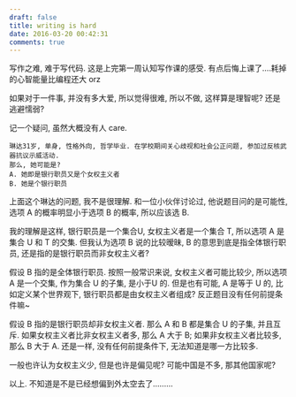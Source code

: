 ```yaml
---
draft: false
title: writing is hard
date: 2016-03-20 00:42:31
comments: true
---
```



写作之难, 难于写代码. 这是上完第一周认知写作课的感受.
有点后悔上课了....耗掉的心智能量比编程还大 orz

如果对于一件事, 并没有多大爱, 所以觉得很难, 所以不做, 这样算是理智呢? 还是逃避懦弱?

记一个疑问, 虽然大概没有人 care.


```
琳达31岁, 单身, 性格外向, 哲学毕业. 在学校期间关心歧视和社会公正问题, 参加过反核武器抗议示威活动.
那么, 她可能是?
A. 她即是银行职员又是个女权主义者
B. 她是个银行职员
```

上面这个琳达的问题, 我不是很理解.
和一位小伙伴讨论过, 他说题目问的是可能性, 选项 A 的概率明显小于选项 B 的概率, 所以应该选 B.

我的理解是这样, 银行职员是一个集合U, 女权主义者是一个集合 T, 所以选项 A 是集合 U 和 T 的交集.
但我认为选项 B 说的比较暧昧, B 的意思到底是指全体银行职员, 还是指的是银行职员而非女权主义者?

假设 B 指的是全体银行职员. 按照一般常识来说, 女权主义者可能比较少, 所以选项 A 是一个交集, 作为集合 U 的子集, 是小于U 的.
但是也有可能, A 是等于 U 的, 比如定义某个世界观下, 银行职员都是由女权主义者组成? 反正题目没有任何前提条件嘛~

假设 B 指的是银行职员却非女权主义者. 那么 A 和 B 都是集合 U 的子集, 并且互斥. 如果女权主义者比非女权主义者多, 那么 A 大于 B; 如果非女权主义者比较多, 那么 B 大于 A.
还是一样, 没有任何前提条件下, 无法知道是哪一方比较多.

一般也许认为女权主义少, 但是也许是偏见呢? 可能中国是不多, 那其他国家呢?

以上. 不知道是不是已经想偏到外太空去了.........

